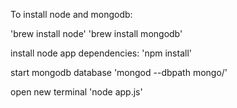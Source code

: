 To install node and mongodb:

'brew install node'
'brew install mongodb'

install node app dependencies:
'npm install'

start mongodb database
'mongod --dbpath mongo/'

open new terminal
'node app.js'
